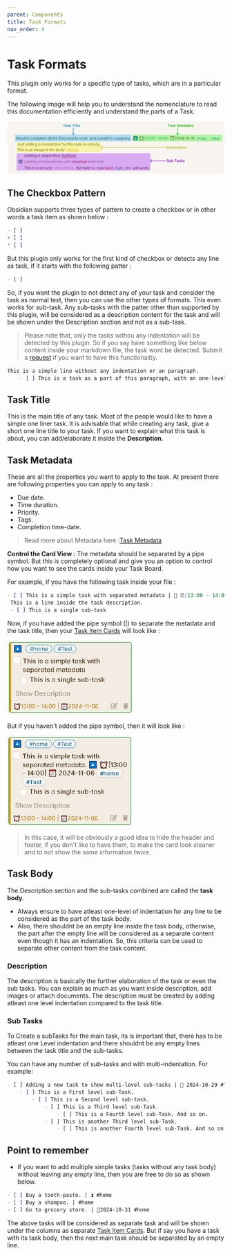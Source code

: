 ```yaml
---
parent: Components
title: Task Formats
nav_order: 4
---
```


# Task Formats

This plugin only works for a specific type of tasks, which are in a particular format.

The following image will help you to understand the nomenclature to read this documentation efficiently and understand the parts of a Task.

![Task In File](../../assets/TaskInFileLegend.png)

## The Checkbox Pattern

Obsidian supports three types of pattern to create a checkbox or in other words a task item as shown below  :

```md
- [ ] 
+ [ ] 
* [ ] 
```

But this plugin only works for the first kind of checkbox or detects any line as task, if it starts with the following patter :

```md
- [ ] 
```

So, if you want the plugin to not detect any of your task and consider the task as normal text, then you can use the other types of formats. This even works for sub-task. Any sub-tasks with the patter other than supported by this plugin, will be considered as a description content for the task and will be shown under the Description section and not as a sub-task.

> Please note that, only the tasks withou any indentation will be detected by this plugin. So if you say have something like below content inside your markdown file, the task wont be detected. Submit a [request](../Advanced/HowToCreateRequest.md) if you want to have this functionality.

```md
This is a simple line without any indentation or an paragraph.
    - [ ] This is a task as a part of this paragraph, with an one-level indentation.
```

## Task Title

This is the main title of any task. Most of the people would like to have a simple one liner task. It is advisable that while creating any task, give a short one line title to your task. If you want to explain what this task is about, you can add/elaborate it inside the **Description**.

## Task Metadata

These are all the properties you want to apply to the task. At present there are following properties you can apply to any task :

- Due date.
- Time duration.
- Priority.
- Tags.
- Completion time-date.

> Read more about Metadata here :[Task Metadata](./MetadataFormats.md)

**Control the Card View :** The metadata should be separated by a pipe symbol. But this is completely optional and give you an option to control how you want to see the cards inside your Task Board.

For example, if you have the following task inside your file :

```md
- [ ] This is a simple task with separated metadata | 🔼 ⏰[13:00 - 14:00] 📅 2024-11-06 #home #Test 
 This is a line inside the task description.
 - [ ] This is a single sub-task
```

Now, if you have added the pipe symbol (|) to separate the metadata and the task title, then your [Task Item Cards](./Task_Item_Card.md) will look like :

![TaskItemCardWithPipe](../../assets/TaskItemCardWithPipe.png)

But if you haven't added the pipe symbol, then it will look like :

![TaskItemCardWithoutPipe](../../assets/TaskItemCardWithoutPipe.png)

> In this case, it will be obviously a good idea to hide the header and footer, if you don't like to have them, to make the card look cleaner and to not show the same information twice.

## Task Body

The Description section and the sub-tasks combined are called the **task body**.

- Always ensure  to have atleast one-level of indentation for any line to be considered as the part of the task body.
- Also, there shouldnt be an empty line inside the task body, otherwise, the part after the empty line will be considered as a separate content even though it has an indentation. So, this criteria can be used to separate other content from the task content.

### Description

The description is basically the further elaboration of the task or even the sub tasks. You can explain as much as you want inside description, add images or attach documents. The description must be created by adding atleast one level indentation compared to the task title.

### Sub Tasks

To Create a subTasks for the main task, its is important that, there has to be atleast one Level indentation and there shouldnt be any empty lines between the task title and the sub-tasks.

You can have any number of sub-tasks and with multi-indentation. For example:

```md
- [ ] Adding a new task to show multi-level sub-tasks | 📅 2024-10-29 #Test #Bug
    - [ ] This is a First level sub-Task.
        - [ ] This is a Second level sub-task.
            - [ ] This is a Third level sub-Task.
                - [ ] This is a Fourth level sub-Task. And so on.
            - [ ] This is another Third level sub-Task.
                - [ ] This is another Fourth level sub-Task. And so on.
```

## Point to remember

- If you want to add multiple simple tasks (tasks without any task body) without leaving any empty line, then you are free to do so as shown below.

```md
- [ ] Buy a tooth-paste. | ⏫ #home
- [ ] Buy a shampoo. | #home
- [ ] Go to grocery store. | 📅2024-10-31 #home
```

The above tasks will be considered as separate task and will be shown under the columns as separate [Task Item Cards](./Task_Item_Card.md). But if say you have a task with its task body, then the next main task should be separated by an empty line.
